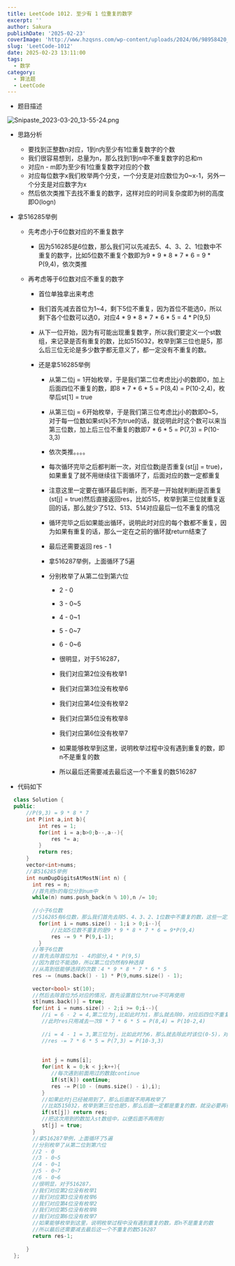 ```yaml
---
title: LeetCode 1012. 至少有 1 位重复的数字
excerpt: '' 
author: Sakura
publishDate: '2025-02-23'
coverImage: 'http://www.hzqsns.com/wp-content/uploads/2024/06/98958420_p1_master1200.jpg' 
slug: 'LeetCode-1012'
date: 2025-02-23 13:11:00
tags:
  - 数学
category:
  - 算法题
  - LeetCode
---
```

* 题目描述

![Snipaste_2023-03-20_13-55-24.png](https://cdn.acwing.com/media/article/image/2023/03/20/3481_d93ae909c6-Snipaste_2023-03-20_13-55-24.png) 

* 思路分析

    * 要找到正整数n对应，1到n内至少有1位重复数字的个数
    * 我们很容易想到，总量为n，那么找到1到n中不重复数字的总和m
    * 对应n - m即为至少有1位重复数字对应的个数
    * 对应每位数字x我们枚举两个分支，一个分支是对应数位为0~x-1，另外一个分支是对应数字为x
    * 然后依次类推下去找不重复的数字，这样对应的时间复杂度即为树的高度即O(logn)


* 拿516285举例

    * 先考虑小于6位数对应的不重复数字

        * 因为516285是6位数，那么我们可以先减去5、4、3、2、1位数中不重复的数字，比如5位数不重复个数即为9 * 9 * 8 * 7 * 6 = 9 * P(9,4)，依次类推

    * 再考虑等于6位数对应不重复的数字

        * 首位单独拿出来考虑

        * 我们首先减去首位为1~4，剩下5位不重复，因为首位不能选0，所以剩下各个位数可以选0，对应4 * 9 * 8 * 7 * 6 * 5 = 4 * P(9,5)

        * 从下一位开始，因为有可能出现重复数字，所以我们要定义一个st数组，来记录是否有重复的数，比如515032，枚举到第三位也是5，那么后三位无论是多少数字都无意义了，都一定没有不重复的数。

        * 还是拿516285举例

            * 从第二位j = 1开始枚举，于是我们第二位考虑比j小的数即0，加上后面四位不重复的数，即8 * 7 * 6 * 5 = P(8,4) = P(10-2,4)，枚举后st[1] = true

            * 从第三位j = 6开始枚举，于是我们第三位考虑比j小的数即0~5，对于每一位数如果st[k]不为true的话，就说明此时这个数可以来当第三位数，加上后三位不重复的数即7 * 6 * 5 = P(7,3) = P(10-3,3)

            * 依次类推。。。。

            *  每次循环完毕之后都判断一次，对应位数j是否重复(st[j] = true)，如果重复了就不用继续往下面循环了，后面对应的数一定都重复

            * 注意这里一定要在循环最后判断，而不是一开始就判断j是否重复(st[j] = true)然后直接返回res，比如515，枚举到第三位就重复返回的话，那么就少了512、513、514对应最后一位不重复的情况

            * 循环完毕之后如果能出循环，说明此时对应的每个数都不重复，因为如果有重复的话，那么一定在之前的循环就return结束了

            * 最后还需要返回 res - 1

            * 拿516287举例，上面循环了5遍

            * 分别枚举了从第二位到第六位

                * 2 - 0

                * 3 - 0~5

                * 4 - 0~1

                * 5 - 0~7

                * 6 - 0~6

                * 很明显，对于516287，

                * 我们对应第2位没有枚举1

                * 我们对应第3位没有枚举6

                * 我们对应第4位没有枚举2

                * 我们对应第5位没有枚举8

                * 我们对应第6位没有枚举7

                * 如果能够枚举到这里，说明枚举过程中没有遇到重复的数，即n不是重复的数

                * 所以最后还需要减去最后这一个不重复的数516287

* 代码如下

```cpp
  class Solution {
  public:
      //P(9,3) = 9 * 8 * 7
      int P(int a,int b){
          int res = 1;
          for(int i = a;b>0;b--,a--){
              res *= a;
          }
          return res;
      }
      vector<int>nums;
      //拿516285举例
      int numDupDigitsAtMostN(int n) {
        int res = n;
        //首先把n的每位分到num中
        while(n) nums.push_back(n % 10),n /= 10;
  
        //小于6位数
        //516285有6位数，那么我们首先去除5、4、3、2、1位数中不重复的数，这些一定比6位数要小
          for(int i = nums.size() - 1;i > 0;i--){
              //比如5位数不重复的是9 * 9 * 8 * 7 * 6 = 9*P(9,4)
              res -= 9 * P(9,i-1);
          }
        //等于6位数
        //首先去除首位为1 - 4的部分,4 * P(9,5)
        //因为首位不能选0，所以第二位仍然有9种选择
        //从高到低能够选择的次数：4 * 9 * 8 * 7 * 6 * 5
        res -= (nums.back() - 1) * P(9,nums.size() - 1);
  
        vector<bool> st(10);
        //然后去除首位为5对应的情况，首先设置首位为true不可再使用
        st[nums.back()] = true;
        for(int i = nums.size() - 2;i >= 0;i--){
           //i = 6 - 2 = 4,第二位为j,比如此时为1，那么就去除0，对应后四位不重复的数
           //此时res只用减去一次8 * 7 * 6 * 5 = P(8,4) = P(10-2,4)
  
           //i = 4 - 1 = 3,第三位为j，比如此时为6，那么就去除此时该位(0-5)，对应后三位不重复的数
           //res -= 7 * 6 * 5 = P(7,3) = P(10-3,3)
  
           
           int j = nums[i];
           for(int k = 0;k < j;k++){
              //每次遇到前面用过的数就continue
              if(st[k]) continue;
              res -= P(10 - (nums.size() - i),i);
           }
           //如果此时j已经被用到了，那么后面就不用再枚举了
           //比如515032，枚举到第三位也是5，那么后面一定都是重复的数，就没必要再往后枚举了
           if(st[j]) return res;
           //把这次用到的数加入st数组中，以便后面不再用到
           st[j] = true;
        }
        //拿516287举例，上面循环了5遍
        //分别枚举了从第二位到第六位
        //2 - 0
        //3 - 0~5
        //4 - 0~1
        //5 - 0~7
        //6 - 0~6
        //很明显，对于516287，
        //我们对应第2位没有枚举1
        //我们对应第3位没有枚举6
        //我们对应第4位没有枚举2
        //我们对应第5位没有枚举8
        //我们对应第6位没有枚举7
        //如果能够枚举到这里，说明枚举过程中没有遇到重复的数，即n不是重复的数
        //所以最后还需要减去最后这一个不重复的数516287
        return res-1;
  
      }
  };
```
